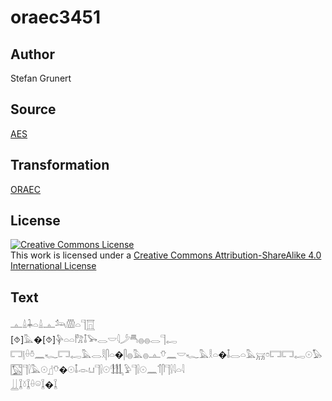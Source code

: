 # oraec3451

## Author

Stefan Grunert

## Source

[AES](https://github.com/simondschweitzer/aes)

## Transformation

[ORAEC](https://oraec.github.io/)

## License

<a rel="license" href="http://creativecommons.org/licenses/by-sa/4.0/"><img alt="Creative Commons License" style="border-width:0" src="https://i.creativecommons.org/l/by-sa/4.0/88x31.png" /></a><br />This work is licensed under a <a rel="license" href="http://creativecommons.org/licenses/by-sa/4.0/">Creative Commons Attribution-ShareAlike 4.0 International License</a>

## Text

𓊵𓏙𓇓𓏏𓏙𓊵𓃢𓏃𓏏𓊹𓉱<br>
[⯑]𓅓�[⯑]𓊿𓏏𓏏𓀗𓄤𓅨𓂋𓎟𓇋𓌳𓄪𓐍𓐍𓂋𓊹𓉻<br>
𓉐𓊤𓏐𓏊𓈖𓆑𓉐𓉻𓅓𓂋𓎛𓋴𓏏�𓋴𓐍𓅓𓐍𓊵𓄣𓈖𓎟𓆑𓅓𓎛𓏏�𓄤𓂋𓏏𓅓𓄚𓏌𓉐𓉐𓉻𓇳𓅃𓉡𓊹𓍛𓅓𓇳𓊨𓄣�𓇳𓄤𓁹𓂓𓊹𓍛𓇳𓃃𓅱𓊹𓍛𓇳𓈖𓄊𓋴𓊹𓍛𓇋𓏏𓇋<br>
𓋲𓆼𓍱𓆼𓏐𓏖𓆼�𓆼<br>
